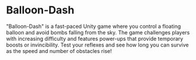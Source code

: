 # Balloon-Dash
"Balloon-Dash" is a fast-paced Unity game where you control a floating balloon and avoid bombs falling from the sky. The game challenges players with increasing difficulty and features power-ups that provide temporary boosts or invincibility. Test your reflexes and see how long you can survive as the speed and number of obstacles rise!
